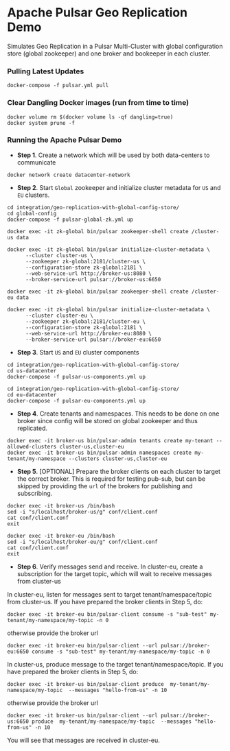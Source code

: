 # Apache Pulsar Geo Replication Demo
Simulates Geo Replication in a Pulsar Multi-Cluster with global configuration store (global zookeeper) and one broker and bookeeper in each cluster.

### Pulling Latest Updates
```
docker-compose -f pulsar.yml pull
```

### Clear Dangling Docker images (run from time to time)
```
docker volume rm $(docker volume ls -qf dangling=true)
docker system prune -f
```

### Running the Apache Pulsar Demo

- **Step 1**. Create a network which will be used by both data-centers to communicate

```
docker network create datacenter-network
```

- **Step 2**. Start `Global` zookeeper and initialize cluster metadata for `US` and `EU` clusters.
```
cd integration/geo-replication-with-global-config-store/
cd global-config
docker-compose -f pulsar-global-zk.yml up
```

```
docker exec -it zk-global bin/pulsar zookeeper-shell create /cluster-us data

docker exec -it zk-global bin/pulsar initialize-cluster-metadata \
      --cluster cluster-us \
      --zookeeper zk-global:2181/cluster-us \
      --configuration-store zk-global:2181 \
      --web-service-url http://broker-us:8080 \
      --broker-service-url pulsar://broker-us:6650
```

```
docker exec -it zk-global bin/pulsar zookeeper-shell create /cluster-eu data

docker exec -it zk-global bin/pulsar initialize-cluster-metadata \
      --cluster cluster-eu \
      --zookeeper zk-global:2181/cluster-eu \
      --configuration-store zk-global:2181 \
      --web-service-url http://broker-eu:8080 \
      --broker-service-url pulsar://broker-eu:6650
```

- **Step 3**. Start `US` and `EU` cluster components

```
cd integration/geo-replication-with-global-config-store/
cd us-datacenter
docker-compose -f pulsar-us-components.yml up
```

```
cd integration/geo-replication-with-global-config-store/
cd eu-datacenter
docker-compose -f pulsar-eu-components.yml up
```
  
- **Step 4**. Create tenants and namespaces. This needs to be done on one broker since config will be stored on global zookeeper and thus replicated.

```
docker exec -it broker-us bin/pulsar-admin tenants create my-tenant --allowed-clusters cluster-us,cluster-eu
docker exec -it broker-us bin/pulsar-admin namespaces create my-tenant/my-namespace --clusters cluster-us,cluster-eu
```

- **Step 5**. [OPTIONAL] Prepare the broker clients on each cluster to target the correct broker. This is required for testing pub-sub, but can be 
skipped by providing the `url` of the brokers for publishing and subscribing.

```
docker exec -it broker-us /bin/bash
sed -i "s/localhost/broker-us/g" conf/client.conf
cat conf/client.conf
exit
```

```
docker exec -it broker-eu /bin/bash
sed -i "s/localhost/broker-eu/g" conf/client.conf
cat conf/client.conf
exit
```

- **Step 6**. Verify messages send and receive. In cluster-eu, create a subscription for the target topic, which will wait to receive messages from cluster-us

In cluster-eu, listen for messages sent to target tenant/namespace/topic from cluster-us. If you have prepared the broker clients in Step 5, do:
```
docker exec -it broker-eu bin/pulsar-client consume -s "sub-test" my-tenant/my-namespace/my-topic -n 0
```

otherwise provide the broker url

```
docker exec -it broker-eu bin/pulsar-client --url pulsar://broker-eu:6650 consume -s "sub-test" my-tenant/my-namespace/my-topic -n 0
```


In cluster-us, produce message to the target tenant/namespace/topic. If you have prepared the broker clients in Step 5, do:
```
docker exec -it broker-us bin/pulsar-client produce  my-tenant/my-namespace/my-topic  --messages "hello-from-us" -n 10
```

otherwise provide the broker url

```
docker exec -it broker-us bin/pulsar-client --url pulsar://broker-us:6650 produce  my-tenant/my-namespace/my-topic  --messages "hello-from-us" -n 10
```

You will see that messages are received in cluster-eu.

